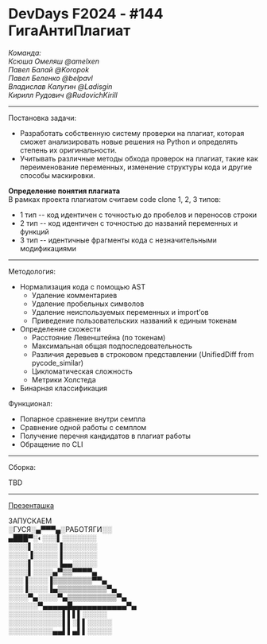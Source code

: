# DevDays F2024 - #144 ГигаАнтиПлагиат  

*Команда:  
Ксюша Омеляш @amelxen  
Павел Балай @Koropok  
Павел Беленко @belpavl  
Владислав Калугин @Ladisgin  
Кирилл Рудович @RudovichKirill*

---

Постановка задачи:  
- Разработать собственную систему проверки на плагиат, которая сможет анализировать новые решения на Python и определять степень их оригинальности.
- Учитывать различные методы обхода проверок на плагиат, такие как переименование переменных, изменение структуры кода и другие способы маскировки.  

**Определение понятия плагиата**  
В рамках проекта плагиатом считаем code clone 1, 2, 3 типов:
- 1 тип -- код идентичен с точностью до пробелов и переносов строки
- 2 тип -- код идентичен с точностью до названий переменных и функций
- 3 тип -- идентичные фрагменты кода с незначительными модификациями

---

Методология:
- Нормализация кода с помощью AST
  - Удаление комментариев
  - Удаление пробельных символов
  - Удаление неиспользуемых переменных и import’ов
  - Приведение пользовательских названий к единым токенам
- Определение схожести
  - Расстояние Левенштейна (по токенам)
  - Максимальная общая подпоследовательность
  - Различия деревьев в строковом представлении (UnifiedDiff from pycode_similar)
  - Цикломатическая сложность
  - Метрики Холстеда
- Бинарная классификация

Функционал:
- Попарное сравнение внутри семпла
- Сравнение одной работы с семплом
- Получение перечня кандидатов в плагиат работы
- Обращение по CLI
---
Сборка:

TBD

---
[Презенташка](https://docs.google.com/presentation/d/1lX8VI3qM7NCENPAQtxndRVCXGD2WKvrE/edit#slide=id.p4)

ЗАПУСКАЕМ  
░ГУСЯ░▄▀▀▀▄░РАБОТЯГИ░░  
▄███▀░◐░░░▌░░░░░░░  
░░░░▌░░░░░▐░░░░░░░  
░░░░▐░░░░░▐░░░░░░░  
░░░░▌░░░░░▐▄▄░░░░░  
░░░░▌░░░░▄▀▒▒▀▀▀▀▄  
░░░▐░░░░▐▒▒▒▒▒▒▒▒▀▀▄  
░░░▐░░░░▐▄▒▒▒▒▒▒▒▒▒▒▀▄  
░░░░▀▄░░░░▀▄▒▒▒▒▒▒▒▒▒▒▀▄  
░░░░░░▀▄▄▄▄▄█▄▄▄▄▄▄▄▄▄▄▄▀▄  
░░░░░░░░░░░▌▌▌▌░░░░░  
░░░░░░░░░░░▌▌░▌▌░░░░░  
░░░░░░░░░▄▄▌▌▄▌▌░░░░░  
